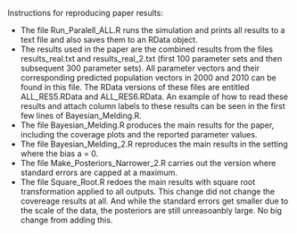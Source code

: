 Instructions for reproducing paper results:

- The file Run_Paralell_ALL.R runs the simulation and prints all results to a text file and also saves them to an RData object.
- The results used in the paper are the combined results from the files results_real.txt and results_real_2.txt (first 100 parameter sets and then subsequent 300 parameter sets). All parameter vectors and their corresponding predicted population vectors in 2000 and 2010 can be found in this file. The RData versions of these files are entitled ALL_RES5.RData and ALL_RES6.RData. An example of how to read these results and attach column labels to these results can be seen in the first few lines of Bayesian_Melding.R. 
- The file Bayesian_Melding.R produces the main results for the paper, including the coverage plots and the reported parameter values. 
- The file Bayesian_Melding_2.R reproduces the main results in the setting where the bias a = 0.
- The file Make_Posteriors_Narrower_2.R carries out the version where standard errors are capped at a maximum. 
- The file Square_Root.R redoes the main results with square root transformation applied to all outputs. This change did not change the covereage results at all. And while the standard errors get smaller due to the scale of the data, the posteriors are still unreasoanbly large. No big change from adding this.
